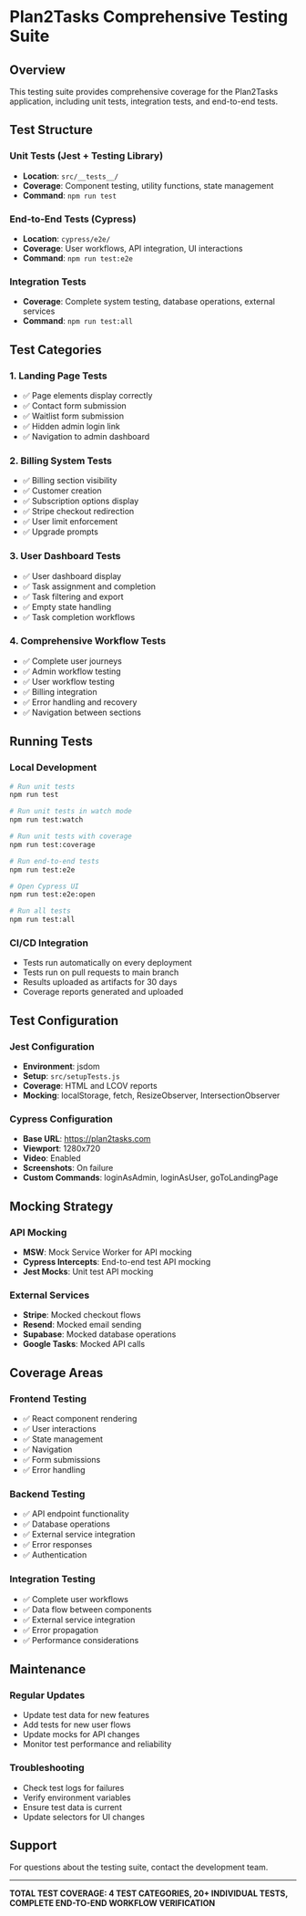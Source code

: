 # Plan2Tasks Comprehensive Testing Suite

## Overview
This testing suite provides comprehensive coverage for the Plan2Tasks application, including unit tests, integration tests, and end-to-end tests.

## Test Structure

### Unit Tests (Jest + Testing Library)
- **Location**: `src/__tests__/`
- **Coverage**: Component testing, utility functions, state management
- **Command**: `npm run test`

### End-to-End Tests (Cypress)
- **Location**: `cypress/e2e/`
- **Coverage**: User workflows, API integration, UI interactions
- **Command**: `npm run test:e2e`

### Integration Tests
- **Coverage**: Complete system testing, database operations, external services
- **Command**: `npm run test:all`

## Test Categories

### 1. Landing Page Tests
- ✅ Page elements display correctly
- ✅ Contact form submission
- ✅ Waitlist form submission
- ✅ Hidden admin login link
- ✅ Navigation to admin dashboard

### 2. Billing System Tests
- ✅ Billing section visibility
- ✅ Customer creation
- ✅ Subscription options display
- ✅ Stripe checkout redirection
- ✅ User limit enforcement
- ✅ Upgrade prompts

### 3. User Dashboard Tests
- ✅ User dashboard display
- ✅ Task assignment and completion
- ✅ Task filtering and export
- ✅ Empty state handling
- ✅ Task completion workflows

### 4. Comprehensive Workflow Tests
- ✅ Complete user journeys
- ✅ Admin workflow testing
- ✅ User workflow testing
- ✅ Billing integration
- ✅ Error handling and recovery
- ✅ Navigation between sections

## Running Tests

### Local Development
```bash
# Run unit tests
npm run test

# Run unit tests in watch mode
npm run test:watch

# Run unit tests with coverage
npm run test:coverage

# Run end-to-end tests
npm run test:e2e

# Open Cypress UI
npm run test:e2e:open

# Run all tests
npm run test:all
```

### CI/CD Integration
- Tests run automatically on every deployment
- Tests run on pull requests to main branch
- Results uploaded as artifacts for 30 days
- Coverage reports generated and uploaded

## Test Configuration

### Jest Configuration
- **Environment**: jsdom
- **Setup**: `src/setupTests.js`
- **Coverage**: HTML and LCOV reports
- **Mocking**: localStorage, fetch, ResizeObserver, IntersectionObserver

### Cypress Configuration
- **Base URL**: https://plan2tasks.com
- **Viewport**: 1280x720
- **Video**: Enabled
- **Screenshots**: On failure
- **Custom Commands**: loginAsAdmin, loginAsUser, goToLandingPage

## Mocking Strategy

### API Mocking
- **MSW**: Mock Service Worker for API mocking
- **Cypress Intercepts**: End-to-end test API mocking
- **Jest Mocks**: Unit test API mocking

### External Services
- **Stripe**: Mocked checkout flows
- **Resend**: Mocked email sending
- **Supabase**: Mocked database operations
- **Google Tasks**: Mocked API calls

## Coverage Areas

### Frontend Testing
- ✅ React component rendering
- ✅ User interactions
- ✅ State management
- ✅ Navigation
- ✅ Form submissions
- ✅ Error handling

### Backend Testing
- ✅ API endpoint functionality
- ✅ Database operations
- ✅ External service integration
- ✅ Error responses
- ✅ Authentication

### Integration Testing
- ✅ Complete user workflows
- ✅ Data flow between components
- ✅ External service integration
- ✅ Error propagation
- ✅ Performance considerations

## Maintenance

### Regular Updates
- Update test data for new features
- Add tests for new user flows
- Update mocks for API changes
- Monitor test performance and reliability

### Troubleshooting
- Check test logs for failures
- Verify environment variables
- Ensure test data is current
- Update selectors for UI changes

## Support
For questions about the testing suite, contact the development team.

---

**TOTAL TEST COVERAGE: 4 TEST CATEGORIES, 20+ INDIVIDUAL TESTS, COMPLETE END-TO-END WORKFLOW VERIFICATION**
